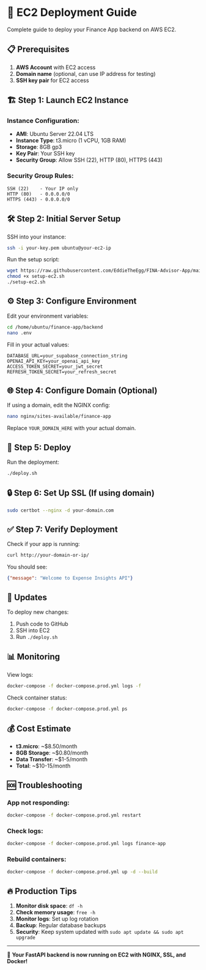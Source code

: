 # 🚀 EC2 Deployment Guide

Complete guide to deploy your Finance App backend on AWS EC2.

## 📋 Prerequisites

1. **AWS Account** with EC2 access
2. **Domain name** (optional, can use IP address for testing)
3. **SSH key pair** for EC2 access

## 🏗️ Step 1: Launch EC2 Instance

### Instance Configuration:
- **AMI**: Ubuntu Server 22.04 LTS
- **Instance Type**: t3.micro (1 vCPU, 1GB RAM)
- **Storage**: 8GB gp3
- **Key Pair**: Your SSH key
- **Security Group**: Allow SSH (22), HTTP (80), HTTPS (443)

### Security Group Rules:
```
SSH (22)    - Your IP only
HTTP (80)   - 0.0.0.0/0
HTTPS (443) - 0.0.0.0/0
```

## 🛠️ Step 2: Initial Server Setup

SSH into your instance:
```bash
ssh -i your-key.pem ubuntu@your-ec2-ip
```

Run the setup script:
```bash
wget https://raw.githubusercontent.com/EddieTheEgg/FINA-Advisor-App/main/backend/setup-ec2.sh
chmod +x setup-ec2.sh
./setup-ec2.sh
```

## ⚙️ Step 3: Configure Environment

Edit your environment variables:
```bash
cd /home/ubuntu/finance-app/backend
nano .env
```

Fill in your actual values:
```env
DATABASE_URL=your_supabase_connection_string
OPENAI_API_KEY=your_openai_api_key
ACCESS_TOKEN_SECRET=your_jwt_secret
REFRESH_TOKEN_SECRET=your_refresh_secret
```

## 🌐 Step 4: Configure Domain (Optional)

If using a domain, edit the NGINX config:
```bash
nano nginx/sites-available/finance-app
```

Replace `YOUR_DOMAIN_HERE` with your actual domain.

## 🚀 Step 5: Deploy

Run the deployment:
```bash
./deploy.sh
```

## 🔒 Step 6: Set Up SSL (If using domain)

```bash
sudo certbot --nginx -d your-domain.com
```

## ✅ Step 7: Verify Deployment

Check if your app is running:
```bash
curl http://your-domain-or-ip/
```

You should see:
```json
{"message": "Welcome to Expense Insights API"}
```

## 🔄 Updates

To deploy new changes:
1. Push code to GitHub
2. SSH into EC2
3. Run `./deploy.sh`

## 📊 Monitoring

View logs:
```bash
docker-compose -f docker-compose.prod.yml logs -f
```

Check container status:
```bash
docker-compose -f docker-compose.prod.yml ps
```

## 💰 Cost Estimate

- **t3.micro**: ~$8.50/month
- **8GB Storage**: ~$0.80/month
- **Data Transfer**: ~$1-5/month
- **Total**: ~$10-15/month

## 🆘 Troubleshooting

### App not responding:
```bash
docker-compose -f docker-compose.prod.yml restart
```

### Check logs:
```bash
docker-compose -f docker-compose.prod.yml logs finance-app
```

### Rebuild containers:
```bash
docker-compose -f docker-compose.prod.yml up -d --build
```

## 🔥 Production Tips

1. **Monitor disk space**: `df -h`
2. **Check memory usage**: `free -h`
3. **Monitor logs**: Set up log rotation
4. **Backup**: Regular database backups
5. **Security**: Keep system updated with `sudo apt update && sudo apt upgrade`

---

🎉 **Your FastAPI backend is now running on EC2 with NGINX, SSL, and Docker!**
